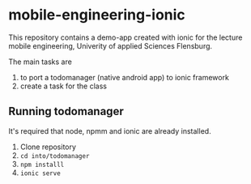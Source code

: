 # mobile-engineering-ionic
This repository contains a demo-app created with ionic for the lecture mobile engineering, Univerity of applied Sciences Flensburg.

The main tasks are
1. to port a todomanager (native android app) to ionic framework
2. create a task for the class

## Running todomanager
It's required that node, npmm and ionic are already installed.
1. Clone repository
2. `cd into/todomanager`
3. `npm installl`
4. `ionic serve`
